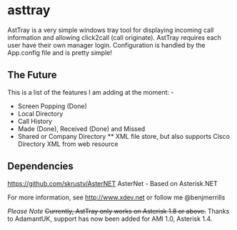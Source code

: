 asttray
=======
AstTray is a very simple windows tray tool for displaying incoming call information and allowing click2call (call originate).
AstTray requires each user have their own manager login. Configuration is handled by the App.config file and is pretty simple!

## The Future
This is a list of the features I am adding at the moment: -
* Screen Popping (Done)
* Local Directory
* Call History
 * Made (Done), Received (Done) and Missed
* Shared or Company Directory
** XML file store, but also supports Cisco Directory XML from web resource

## Dependencies
https://github.com/skrusty/AsterNET AsterNet - Based on Asterisk.NET

For more information, see http://www.xdev.net or follow me @benjmerrills

*Please Note* ~~Currently, AstTray only works on Asterisk 1.8 or above.~~
Thanks to AdamantUK, support has now been added for AMI 1.0, Asterisk 1.4.
